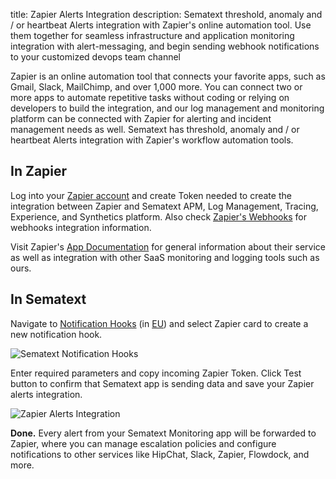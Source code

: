 title: Zapier Alerts Integration
description: Sematext threshold, anomaly and / or heartbeat Alerts integration with Zapier's online automation tool. Use them together for seamless infrastructure and application monitoring integration with alert-messaging, and begin sending webhook notifications to your customized devops team channel

Zapier is an online automation tool that connects your favorite apps, such as Gmail, Slack, MailChimp, and over 1,000 more. You can connect two or more apps to automate repetitive tasks without coding or relying on developers to build the integration, and our log management and monitoring platform can be connected with Zapier for alerting and incident management needs as well. Sematext has threshold, anomaly and / or heartbeat Alerts integration with Zapier's workflow automation tools.

## **In Zapier**

Log into your [Zapier account](https://zapier.com/app/login/) and create Token needed to create the integration between Zapier and Sematext APM, Log Management, Tracing, Experience, and Synthetics platform. Also check [Zapier's Webhooks](https://zapier.com/help/webhooks/) for webhooks integration information.

Visit Zapier's [App Documentation](https://zapier.com/help/service-documentation/) for general information about their service as well as integration with other SaaS monitoring and logging tools such as ours.

## **In Sematext**

Navigate to [Notification Hooks](https://apps.sematext.com/ui/hooks/create) (in [EU](https://apps.eu.sematext.com/ui/hooks/create)) and select Zapier card to create a new notification hook.

![Sematext Notification Hooks](https://sematext.com/docs/images/integrations/sematext-notification-hooks.png "Sematext Notification Hook")

Enter required parameters and copy incoming Zapier Token. Click Test button to confirm that Sematext app is sending data and save your Zapier alerts integration.

![Zapier Alerts Integration](https://sematext.com/docs/images/integrations/zapier-integration.png "Zapier Integration")

**Done.** Every alert from your Sematext Monitoring app will be forwarded to Zapier,
where you can manage escalation policies and configure notifications to
other services like HipChat, Slack, Zapier, Flowdock, and more.
